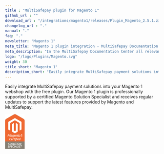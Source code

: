 ```yaml
---
title : "MultiSafepay plugin for Magento 1"
github_url : ""
download_url : "/integrations/magento1/releases/Plugin_Magento_2.5.1.zip"
changelog_url : "."
manual: "."
faq: "."
newsletter: "Magento 1"
meta_title: "Magento 1 plugin integration - MultiSafepay Documentation Center"
meta_description: "In the MultiSafepay Documentation Center all relevant information regarding our Plugins and API. As well as Support pages for Payment Method, Tools and General Questions. You can also find the contact details of our Support Team and Integration Team."
logo: "/logo/Plugins/Magento.svg"
weight: 30
title_short: "Magento 1"
description_short: "Easily integrate MultiSafepay payment solutions into your Magento 1 webshop with the free and completely new plugin."
---
```


Easily integrate MultiSafepay payment solutions into your Magento 1 webshop with the free plugin. Our Magento 1 plugin is professionally supported by a certified Magento Solution Specialist and receives regular updates to support the latest features provided by Magento and MultiSafepay.

![Magento 1 Solution Specialist](middle_solution_specialist.png "Magento 1 Solution Specialist")

